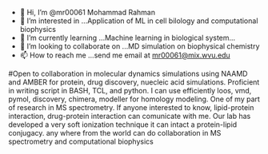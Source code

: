 - 👋 Hi, I’m @mr00061 Mohammad Rahman
- 👀 I’m interested in ...Application of ML in cell bilology and computational biophysics
- 🌱 I’m currently learning ...Machine learning in biological system...
- 💞️ I’m looking to collaborate on ...MD simulation on biophysical chemistry
- 📫 How to reach me ...send me email at mr00061@mix.wvu.edu

<!---
mr00061/mr00061 is a ✨ special ✨ repository because its `README.md` (this file) appears on your GitHub profile.
You can click the Preview link to take a look at your changes.
--->
#Open to collaboration in molecular dynamics simulations using NAAMD and AMBER for protein, drug discovery, nuecleic acid simulations. Proficient in writing script in BASH, TCL, and python. I can use efficiently loos, vmd, pymol, discovery, chimera, modeller for homology modeling. One of my part of research in MS spectrometry. If anyone interested to know, lipid-protein interaction, drug-protein interaction can comunicate with me. Our lab has developed a very soft ionization technique it can intact a protein-lipid conjugacy. any where from the world can do collaboration in MS spectrometry and computational biophysics
